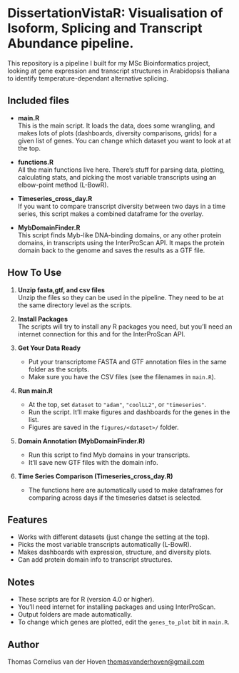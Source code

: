 # DissertationVistaR: Visualisation of Isoform, Splicing and Transcript Abundance pipeline.

This repository is a pipeline I built for my MSc Bioinformatics project, looking at gene expression and transcript structures in Arabidopsis thaliana to identify temperature-dependant alternative splicing. 
## Included files

- **main.R**  
  This is the main script. It loads the data, does some wrangling, and makes lots of plots (dashboards, diversity comparisons, grids) for a given list of genes. You can change which dataset you want to look at at the top.

- **functions.R**  
  All the main functions live here. There’s stuff for parsing data, plotting, calculating stats, and picking the most variable transcripts using an elbow-point method (L-BowR).

- **Timeseries_cross_day.R**  
  If you want to compare transcript diversity between two days in a time series, this script makes a combined dataframe for the overlay.

- **MybDomainFinder.R**  
  This script finds Myb-like DNA-binding domains, or any other protein domains, in transcripts using the InterProScan API. It maps the protein domain back to the genome and saves the results as a GTF file.

## How To Use

1. **Unzip fasta,gtf, and csv files**  
   Unzip the files so they can be used in the pipeline. 
   They need to be at the same directory level as the scripts.

2. **Install Packages**  
   The scripts will try to install any R packages you need, but you’ll need an internet connection for this and for the InterProScan API.

3. **Get Your Data Ready**  
   - Put your transcriptome FASTA and GTF annotation files in the same folder as the scripts.
   - Make sure you have the CSV files (see the filenames in `main.R`).

4. **Run main.R**  
   - At the top, set `dataset` to `"adam"`, `"coolLL2"`, or `"timeseries"`.
   - Run the script. It’ll make figures and dashboards for the genes in the list.
   - Figures are saved in the `figures/<dataset>/` folder.

5. **Domain Annotation (MybDomainFinder.R)**  
   - Run this script to find Myb domains in your transcripts.
   - It’ll save new GTF files with the domain info.

6. **Time Series Comparison (Timeseries_cross_day.R)**  
   - The functions here are automatically used to make dataframes for comparing across days if the timeseries datset is selected.

## Features

- Works with different datasets (just change the setting at the top).
- Picks the most variable transcripts automatically (L-BowR).
- Makes dashboards with expression, structure, and diversity plots.
- Can add protein domain info to transcript structures.

## Notes

- These scripts are for R (version 4.0 or higher).
- You’ll need internet for installing packages and using InterProScan.
- Output folders are made automatically.
- To change which genes are plotted, edit the `genes_to_plot` bit in `main.R`.

 ## Author
 Thomas Cornelius van der Hoven
 thomasvanderhoven@gmail.com




